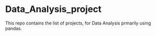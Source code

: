 # Data_Analysis_project
This repo contains the list of projects, for Data Analysis prmarily using pandas.

